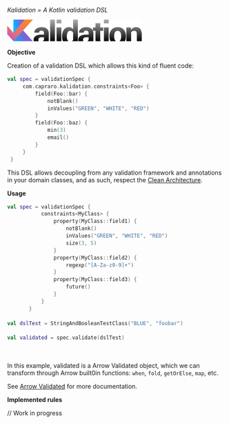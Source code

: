 *Kalidation = A Kotlin validation DSL*

![Alt text](Kalidation-logo.png?raw=true "Kalidation")

**Objective**

Creation of a validation DSL which allows this kind of fluent code:

```kotlin
val spec = validationSpec {
     com.capraro.kalidation.constraints<Foo> {
         field(Foo::bar) {
             notBlank()
             inValues("GREEN", "WHITE", "RED")
         }
         field(Foo::baz) {
             min(3)
             email()
         }
     }
 }
 ```

This DSL allows decoupling from any validation framework and annotations in your domain classes, and as such, respect the [Clean Architecture](https://8thlight.com/blog/uncle-bob/2012/08/13/the-clean-architecture.html).
 
 **Usage**
 
 ```kotlin
val spec = validationSpec {
            constraints<MyClass> {
                property(MyClass::field1) {
                    notBlank()
                    inValues("GREEN", "WHITE", "RED")
                    size(3, 5)
                }
                property(MyClass::field2) {
                    regexp("[A-Za-z0-9]+")
                }
                property(MyClass::field3) {
                    future()
                }                
            }
        }
        
val dslTest = StringAndBooleanTestClass("BLUE", "foobar")

val validated = spec.validate(dslTest)     

   
  ```

In this example, validated is a Arrow Validated object, which we can transform through Arrow built0in functions: `when`, `fold`, `getOrElse`, `map`, etc.

See [Arrow Validated](https://arrow-kt.io/docs/datatypes/validated/#validated) for more documentation.
 
 **Implemented rules**
 
 // Work in progress
 